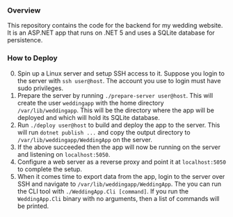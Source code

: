 ### Overview
This repository contains the code for the backend for my wedding website.
It is an ASP.NET app that runs on .NET 5 and uses a SQLite database for persistence.

### How to Deploy
0) Spin up a Linux server and setup SSH access to it. Suppose you login
   to the server with `ssh user@host`. The account you use to login must
   have sudo privileges.
1) Prepare the server by running `./prepare-server user@host`. This will
   create the user `weddingapp` with the home directory `/var/lib/weddingapp`.
   This will be the directory where the app will be deployed and which will
   hold its SQLite database.
2) Run `./deploy user@host` to build and deploy the app to the server. This
   will run `dotnet publish ...` and copy the output directory to
   `/var/lib/weddingapp/WeddingApp` on the server.
3) If the above succeeded then the app will now be running on the server
   and listening on `localhost:5050`.
4) Configure a web server as a reverse proxy and point it at `localhost:5050`
   to complete the setup.
5) When it comes time to export data from the app, login to the server over
   SSH and navigate to `/var/lib/weddingapp/WeddingApp`. The you can run
   the CLI tool with `./WeddingApp.Cli [command]`. If you run the `WeddingApp.Cli`
   binary with no arguments, then a list of commands will be printed.
